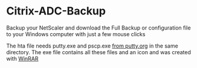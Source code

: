 # Citrix-ADC-Backup
Backup your NetScaler and download the Full Backup or configuration file to your Windows computer with just a few mouse clicks

The hta file needs putty.exe and pscp.exe [from putty.org](https://putty.org) in the same directory.
The exe file contains all these files and an icon and was created with [WinRAR](https://www.winrar.com)
